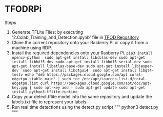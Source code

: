 # TFODRPi

Steps
1. Generate TFLite Files: by executing '2.Colab_Training_and_Detection.ipynb' file in [TFOD Repository](https://github.com/mazqoty/AI-in-Quality-Control)
2. Clone the current repository onto your Rasberry Pi or copy it from a machine using RDP.
3. Install the required dependencies onto your Rasberry Pi.
`
pip3 install opencv-python 
sudo apt-get install libcblas-dev
sudo apt-get install libhdf5-dev
sudo apt-get install libhdf5-serial-dev
sudo apt-get install libatlas-base-dev
sudo apt-get install libjasper-dev 
sudo apt-get install libqtgui4 
sudo apt-get install libqt4-testv
echo "deb https://packages.cloud.google.com/apt coral-edgetpu-stable main" | sudo tee /etc/apt/sources.list.d/coral-edgetpu.list
curl https://packages.cloud.google.com/apt/doc/apt-key.gpg | sudo apt-key add -
sudo apt-get update
sudo apt-get install python3-tflite-runtime
`
4. Copy your detect.tflite model into the same repository and update the labels.txt file to represent your labels.
5. Run real time detections using the detect.py script
"""
python3 detect.py
"""
